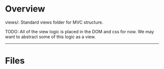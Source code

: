 Overview
=====================================================
views/: Standard views folder for MVC structure.

TODO: All of the view logic is placed in the DOM and css for now. We may want to
abstract some of this logic as a view.

<hr />

Files
=====================================================
